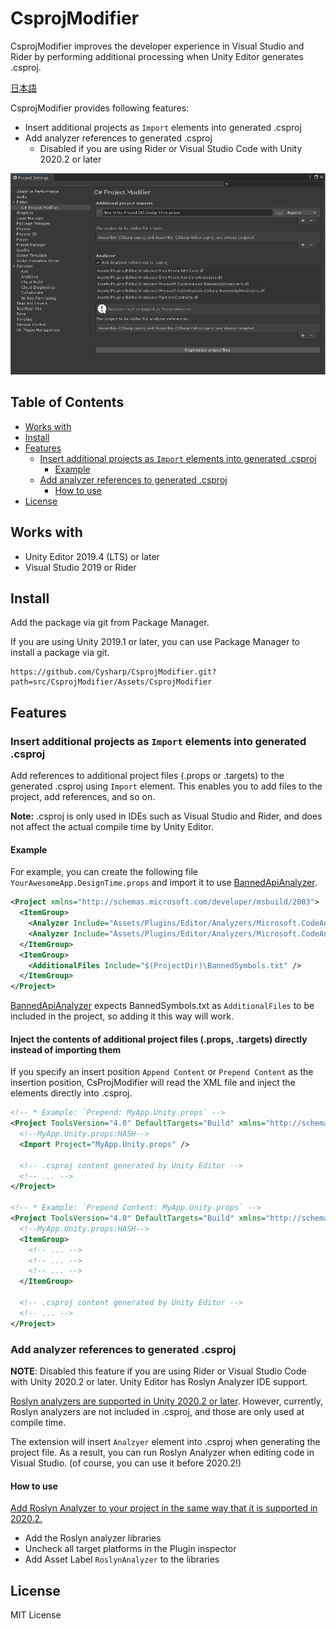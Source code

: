 # CsprojModifier

CsprojModifier improves the developer experience in Visual Studio and Rider by performing additional processing when Unity Editor generates .csproj.

[日本語](README.ja.md)

CsprojModifier provides following features:

- Insert additional projects as `Import` elements into generated .csproj
- Add analyzer references to generated .csproj
  - Disabled if you are using Rider or Visual Studio Code with Unity 2020.2 or later

![](docs/images/Screen-01.png)

<!-- START doctoc generated TOC please keep comment here to allow auto update -->
<!-- DON'T EDIT THIS SECTION, INSTEAD RE-RUN doctoc TO UPDATE -->
## Table of Contents

- [Works with](#works-with)
- [Install](#install)
- [Features](#features)
  - [Insert additional projects as `Import` elements into generated .csproj](#insert-additional-projects-as-import-elements-into-generated-csproj)
    - [Example](#example)
  - [Add analyzer references to generated .csproj](#add-analyzer-references-to-generated-csproj)
    - [How to use](#how-to-use)
- [License](#license)

<!-- END doctoc generated TOC please keep comment here to allow auto update -->

## Works with
- Unity Editor 2019.4 (LTS) or later
- Visual Studio 2019 or Rider

## Install
Add the package via git from Package Manager.

If you are using Unity 2019.1 or later, you can use Package Manager to install a package via git.

```
https://github.com/Cysharp/CsprojModifier.git?path=src/CsprojModifier/Assets/CsprojModifier
```

## Features

### Insert additional projects as `Import` elements into generated .csproj
Add references to additional project files (.props or .targets) to the generated .csproj using `Import` element. This enables you to add files to the project, add references, and so on.

**Note:** .csproj is only used in IDEs such as Visual Studio and Rider, and does not affect the actual compile time by Unity Editor.

#### Example
For example, you can create the following file `YourAwesomeApp.DesignTime.props` and import it to use [BannedApiAnalyzer](https://github.com/dotnet/roslyn-analyzers/tree/main/src/Microsoft.CodeAnalysis.BannedApiAnalyzers).

```xml
<Project xmlns="http://schemas.microsoft.com/developer/msbuild/2003">
  <ItemGroup>
    <Analyzer Include="Assets/Plugins/Editor/Analyzers/Microsoft.CodeAnalysis.BannedApiAnalyzers.dll" />
    <Analyzer Include="Assets/Plugins/Editor/Analyzers/Microsoft.CodeAnalysis.CSharp.BannedApiAnalyzers.dll" />
  </ItemGroup>
  <ItemGroup>
    <AdditionalFiles Include="$(ProjectDir)\BannedSymbols.txt" />
  </ItemGroup>
</Project>
```

[BannedApiAnalyzer](https://github.com/dotnet/roslyn-analyzers/tree/main/src/Microsoft.CodeAnalysis.BannedApiAnalyzers) expects BannedSymbols.txt as `AdditionalFiles` to be included in the project, so adding it this way will work.

#### Inject the contents of additional project files (.props, .targets) directly instead of importing them
If you specify an insert position `Append Content` or `Prepend Content` as the insertion position, CsProjModifier will read the XML file and inject the elements directly into .csproj.

```xml
<!-- * Example: `Prepend: MyApp.Unity.props` -->
<Project ToolsVersion="4.0" DefaultTargets="Build" xmlns="http://schemas.microsoft.com/developer/msbuild/2003">
  <!--MyApp.Unity.props:HASH-->
  <Import Project="MyApp.Unity.props" />

  <!-- .csproj content generated by Unity Editor -->
  <!-- ... -->
</Project>

<!-- * Example: `Prepend Content: MyApp.Unity.props` -->
<Project ToolsVersion="4.0" DefaultTargets="Build" xmlns="http://schemas.microsoft.com/developer/msbuild/2003">
  <!--MyApp.Unity.props:HASH-->
  <ItemGroup>
    <!-- ... -->
    <!-- ... -->
    <!-- ... -->
  </ItemGroup>

  <!-- .csproj content generated by Unity Editor -->
  <!-- ... -->
</Project>
```

### Add analyzer references to generated .csproj
**NOTE**: Disabled this feature if you are using Rider or Visual Studio Code with Unity 2020.2 or later. Unity Editor has Roslyn Analyzer IDE support.

[Roslyn analyzers are supported in Unity 2020.2 or later](https://docs.unity3d.com/Manual/roslyn-analyzers.html). However,  currently, Roslyn analyzers are not included in .csproj, and those are only used at compile time.

The extension will insert `Analzyer` element into .csproj when generating the project file. As a result, you can run Roslyn Analyzer when editing code in Visual Studio. (of course, you can use it before 2020.2!)

#### How to use
[Add Roslyn Analyzer to your project in the same way that it is supported in 2020.2.](https://docs.unity3d.com/Manual/roslyn-analyzers.html)

- Add the Roslyn analyzer libraries
- Uncheck all target platforms in the Plugin inspector
- Add Asset Label `RoslynAnalyzer` to the libraries

## License
MIT License